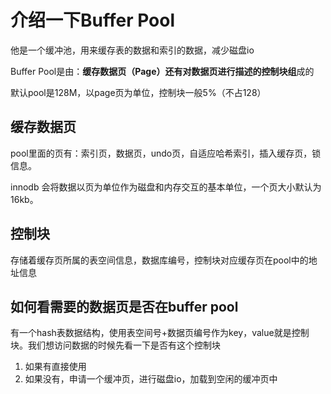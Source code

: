 # 介绍一下Buffer Pool

他是一个缓冲池，用来缓存表的数据和索引的数据，减少磁盘io

Buffer Pool是由：**缓存数据页（Page）**还有对数据页进行描述的**控制块组**成的

默认pool是128M，以page页为单位，控制块一般5%（不占128）

## 缓存数据页

pool里面的页有：索引页，数据页，undo页，自适应哈希索引，插入缓存页，锁信息。

innodb 会将数据以页为单位作为磁盘和内存交互的基本单位，一个页大小默认为16kb。

## 控制块

存储着缓存页所属的表空间信息，数据库编号，控制块对应缓存页在pool中的地址信息



## 如何看需要的数据页是否在buffer pool

有一个hash表数据结构，使用表空间号+数据页编号作为key，value就是控制块。我们想访问数据的时候先看一下是否有这个控制块

1. 如果有直接使用
2. 如果没有，申请一个缓冲页，进行磁盘io，加载到空闲的缓冲页中